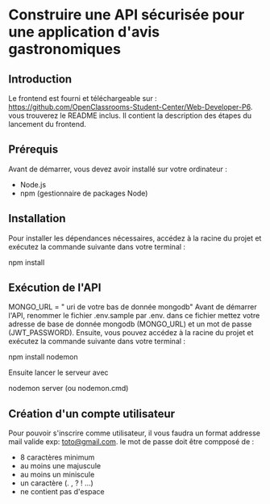 # Construire une API sécurisée pour une application d'avis gastronomiques
## Introduction
Le frontend est fourni et téléchargeable sur : https://github.com/OpenClassrooms-Student-Center/Web-Developer-P6. vous trouverez le README inclus. Il contient la description des étapes du lancement du frontend.

## Prérequis

Avant de démarrer, vous devez avoir installé sur votre ordinateur :
- Node.js
- npm (gestionnaire de packages Node)

## Installation

Pour installer les dépendances nécessaires, accédez à la racine du projet et exécutez la commande suivante dans votre terminal :

npm install

## Exécution de l'API

MONGO_URL = " uri de votre bas de donnée mongodb"
Avant de démarrer l'API, renommer le fichier .env.sample par .env. dans ce fichier mettez votre adresse de base de donnée mongodb (MONGO_URL) et un mot de passe (JWT_PASSWORD). Ensuite, vous pouvez accédez à la racine du projet et exécutez la commande suivante dans votre terminal :

npm install nodemon

Ensuite lancer le serveur avec 
 
 nodemon server (ou nodemon.cmd)

## Création d'un compte utilisateur
Pour pouvoir s'inscrire comme utilisateur, il vous faudra un format addresse mail valide exp: toto@gmail.com. le mot de passe doit être compposé de : 
- 8 caractères minimum
- au moins une majuscule
- au moins un miniscule
- un caractère (. , ? ! ...)
- ne contient pas d'espace

